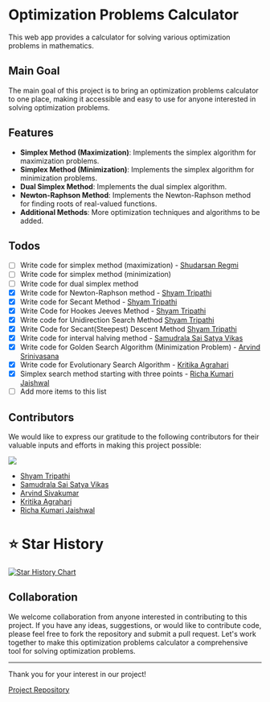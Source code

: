 # Optimization Problems Calculator

This web app provides a calculator for solving various optimization problems in mathematics.

## Main Goal
The main goal of this project is to bring an optimization problems calculator to one place, making it accessible and easy to use for anyone interested in solving optimization problems.

## Features
- **Simplex Method (Maximization)**: Implements the simplex algorithm for maximization problems.
- **Simplex Method (Minimization)**: Implements the simplex algorithm for minimization problems.
- **Dual Simplex Method**: Implements the dual simplex algorithm.
- **Newton-Raphson Method**: Implements the Newton-Raphson method for finding roots of real-valued functions.
- **Additional Methods**: More optimization techniques and algorithms to be added.

## Todos
- [ ] Write code for simplex method (maximization) - [Shudarsan Regmi](https://github.com/ShudarsanRegmi)
- [ ] Write code for simplex method (minimization)
- [ ] Write code for dual simplex method
- [X] Write code for Newton-Raphson method - [Shyam Tripathi](https://github.com/TheShyamTripathi)
- [X] Write code for Secant Method - [Shyam Tripathi](https://github.com/TheShyamTripathi)
- [X] Write Code for Hookes Jeeves Method - [Shyam Tripathi](https://github.com/TheShyamTripathi)
- [X] Write code for Unidirection Search Method  [Shyam Tripathi](https://github.com/TheShyamTripathi)
- [X] Write Code for Secant(Steepest) Descent Method  [Shyam Tripathi](https://github.com/TheShyamTripathi)
- [X] Write code for interval halving method -  [Samudrala Sai Satya Vikas](https://github.com/Samudralavikas2005)
- [X] Write code for Golden Search Algorithm (Minimization Problem) - [Arvind Srinivasana](https://github.com/Programmer-Arvind)
- [X] Write code for Evolutionary Search Algorithm - [Kritika Agrahari](https://github.com/KritikaAgrahari)
- [X] Simplex search method starting with three points - [Richa Kumari Jaishwal](https://github.com/richajaishwal0) 
- [ ] Add more items to this list

## Contributors
We would like to express our gratitude to the following contributors for their valuable inputs and efforts in making this project possible:


<a href="https://github.com/ShudarsanRegmi/optimizationProblemsCalculator/graphs/contributors">
  <img src="https://contrib.rocks/image?repo=ShudarsanRegmi/optimizationProblemsCalculator" />
</a>

- [Shyam Tripathi](https://github.com/TheShyamTripathi)
- [Samudrala Sai Satya Vikas](https://github.com/Samudralavikas2005)
- [Arvind Sivakumar](https://github.com/Programmer-Arvind)
- [Kritika Agrahari](https://github.com/KritikaAgrahari)
- [Richa Kumari Jaishwal](https://github.com/richajaishwal0)

# ⭐️ Star History

[![Star History Chart](https://api.star-history.com/svg?repos=ShudarsanRegmi/optimizationProblemsCalculator&type=Date)](https://github.com/ShudarsanRegmi/optimizationProblemsCalculator/stargazers)

## Collaboration
We welcome collaboration from anyone interested in contributing to this project. If you have any ideas, suggestions, or would like to contribute code, please feel free to fork the repository and submit a pull request. Let's work together to make this optimization problems calculator a comprehensive tool for solving optimization problems.

---

Thank you for your interest in our project!

[Project Repository](https://github.com/ShudarsanRegmi/optimizationProblemsCalculator)

